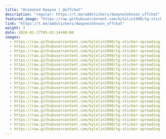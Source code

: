 ```yaml
---
title: "Animated Dwayne | @uffchat"
description: "regular: https://t.me/addstickers/dwayneJohnson_uffchat"
featured_image: "https://raw.githubusercontent.com/kylelin1998/tg-sticker-spreading-worldwide-images/main/img/902569c2-3397-4ad8-8eb4-280d568da988.jpg"
link: "https://t.me/addstickers/dwayneJohnson_uffchat"
weight: 3
date: 2024-01-17T05:42:14+08:00
images:
  - https://raw.githubusercontent.com/kylelin1998/tg-sticker-spreading-worldwide-images/main/img/902569c2-3397-4ad8-8eb4-280d568da988.jpg
  - https://raw.githubusercontent.com/kylelin1998/tg-sticker-spreading-worldwide-images/main/img/47b9d0d9-818c-4e09-9ba3-67ba65c30e96.jpg
  - https://raw.githubusercontent.com/kylelin1998/tg-sticker-spreading-worldwide-images/main/img/7a61b89a-4d06-458d-b7d8-a6d9bc68d157.jpg
  - https://raw.githubusercontent.com/kylelin1998/tg-sticker-spreading-worldwide-images/main/img/ead18fb4-b13e-4e6d-b49b-8e9d5dd9e38d.jpg
  - https://raw.githubusercontent.com/kylelin1998/tg-sticker-spreading-worldwide-images/main/img/bf548426-e555-4862-abdf-f32fee576995.jpg
  - https://raw.githubusercontent.com/kylelin1998/tg-sticker-spreading-worldwide-images/main/img/cc7de4a3-3f6a-448a-9836-15125ea7894d.jpg
  - https://raw.githubusercontent.com/kylelin1998/tg-sticker-spreading-worldwide-images/main/img/f1ed44a5-62c1-48d7-a6cb-f9fe4f5bc4a3.jpg
  - https://raw.githubusercontent.com/kylelin1998/tg-sticker-spreading-worldwide-images/main/img/892aa3c5-f827-41dd-b83b-dff1a4dabac4.jpg
  - https://raw.githubusercontent.com/kylelin1998/tg-sticker-spreading-worldwide-images/main/img/11f36a82-8529-4f8b-9077-4fa5e7f92326.jpg
  - https://raw.githubusercontent.com/kylelin1998/tg-sticker-spreading-worldwide-images/main/img/fc8e01a0-1352-48a6-aba5-7fbf3cda1a85.jpg
  - https://raw.githubusercontent.com/kylelin1998/tg-sticker-spreading-worldwide-images/main/img/87e6a498-7060-4fe5-a2cc-d6d34a298761.jpg
  - https://raw.githubusercontent.com/kylelin1998/tg-sticker-spreading-worldwide-images/main/img/78002884-611d-431b-b616-c25f86b5b16b.jpg
  - https://raw.githubusercontent.com/kylelin1998/tg-sticker-spreading-worldwide-images/main/img/5a65096a-5cca-4723-8cf8-915300cefc0e.jpg
  - https://raw.githubusercontent.com/kylelin1998/tg-sticker-spreading-worldwide-images/main/img/4ae2ca4b-e45c-402d-b66b-50ac3592ccd7.jpg
  - https://raw.githubusercontent.com/kylelin1998/tg-sticker-spreading-worldwide-images/main/img/b9357643-8f44-4876-92b4-a98891f2833d.jpg
  - https://raw.githubusercontent.com/kylelin1998/tg-sticker-spreading-worldwide-images/main/img/cca76e03-65b2-4fee-b52a-e38e5b20e75d.jpg
  - https://raw.githubusercontent.com/kylelin1998/tg-sticker-spreading-worldwide-images/main/img/d054f30e-2d09-4a22-8d1a-00616e4f4369.jpg
  - https://raw.githubusercontent.com/kylelin1998/tg-sticker-spreading-worldwide-images/main/img/f1202e22-3baf-4135-96ef-98f1b9a1f659.jpg
  - https://raw.githubusercontent.com/kylelin1998/tg-sticker-spreading-worldwide-images/main/img/abf94d14-c304-4107-a981-e33ca6234acf.jpg
  - https://raw.githubusercontent.com/kylelin1998/tg-sticker-spreading-worldwide-images/main/img/a8b1ecd4-64f8-463d-828b-4f98da01d0e8.jpg
---
```

